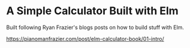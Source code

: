 # A Simple Calculator Built with Elm

Built following Ryan Frazier's blogs posts on how to build stuff with Elm. 

https://pianomanfrazier.com/post/elm-calculator-book/01-intro/
